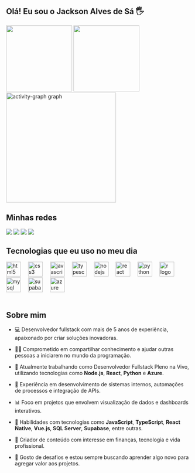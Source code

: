 ## Olá! Eu sou o Jackson Alves de Sá 🖐️

<div>
  <img height="180em" src="https://github-readme-stats.vercel.app/api?username=jacksonsa205&show_icons=true&theme=react&includes_all_commits=true&count_private=true"/>
  <img height="180em" src="https://github-readme-stats.vercel.app/api/top-langs/?username=jacksonsa205&layout=compact&langs_count=16&theme=react"/>
  <img src="https://github-readme-activity-graph.vercel.app/graph?username=jacksonsa205&radius=16&theme=react&area=true&order=5" height="300" alt="activity-graph graph"  />
</div>

##

## Minhas redes
<div> 
  <a href="https://www.youtube.com/@jacksonalvessa" target="_blank"><img src="https://img.shields.io/badge/YouTube-FF0000?style=for-the-badge&logo=youtube&logoColor=white" target="_blank"></a>
  <a href="https://instagram.com/jackson.sa205" target="_blank"><img src="https://img.shields.io/badge/-Instagram-%23E4405F?style=for-the-badge&logo=instagram&logoColor=white" target="_blank"></a>
<!--  <a href="https://discord.gg/wagxzStdcR" target="_blank"><img src="https://img.shields.io/badge/Discord-7289DA?style=for-the-badge&logo=discord&logoColor=white" target="_blank"></a>  -->
  <a href = "mailto:jackson.sa205@gmail.com"><img src="https://img.shields.io/badge/-Gmail-%23333?style=for-the-badge&logo=gmail&logoColor=white" target="_blank"></a>
  <a href="https://www.linkedin.com/in/jacksonsa" target="_blank"><img src="https://img.shields.io/badge/-LinkedIn-%230077B5?style=for-the-badge&logo=linkedin&logoColor=white" target="_blank"></a> 
  
</div>

## Tecnologias que eu uso no meu dia

<div align="left">
  <img src="https://skillicons.dev/icons?i=html" height="40" alt="html5 logo"  />
  <img width="12" />
  <img src="https://skillicons.dev/icons?i=css" height="40" alt="css3 logo"  />
  <img width="12" />
  <img src="https://skillicons.dev/icons?i=js" height="40" alt="javascript logo"  />
  <img width="12" />
  <img src="https://skillicons.dev/icons?i=ts" height="40" alt="typescript logo"  />
  <img width="12" />
  <img src="https://skillicons.dev/icons?i=nodejs" height="40" alt="nodejs logo"  />
  <img width="12" />
  <img src="https://skillicons.dev/icons?i=react" height="40" alt="react logo"  />
  <img width="12" />
  <img src="https://skillicons.dev/icons?i=py" height="40" alt="python logo"  />
  <img width="12" />
  <img src="https://skillicons.dev/icons?i=r" height="40" alt="r logo"  />
  <img width="12" />
  <img src="https://skillicons.dev/icons?i=mysql" height="40" alt="mysql logo"  />
  <img width="12" />
  <img src="https://skillicons.dev/icons?i=supabase" height="40" alt="supabase logo"  />
  <img width="12" />
  <img src="https://skillicons.dev/icons?i=azure" height="40" alt="azure logo"  />
</div><br/>

## Sobre mim
- 💻 Desenvolvedor fullstack com mais de 5 anos de experiência, apaixonado por criar soluções inovadoras.
- 🧑‍🏫 Comprometido em compartilhar conhecimento e ajudar outras pessoas a iniciarem no mundo da programação.
- 📍 Atualmente trabalhando como Desenvolvedor Fullstack Pleno na Vivo, utilizando tecnologias como **Node.js**, **React**, **Python** e **Azure**.
- 🚀 Experiência em desenvolvimento de sistemas internos, automações de processos e integração de APIs.
- 📊 Foco em projetos que envolvem visualização de dados e dashboards interativos.
- 🌟 Habilidades com tecnologias como **JavaScript**, **TypeScript**, **React Native**, **Vue.js**, **SQL Server**, **Supabase**, entre outras.
- 🎥 Criador de conteúdo com interesse em finanças, tecnologia e vida profissional.
- 🎯 Gosto de desafios e estou sempre buscando aprender algo novo para agregar valor aos projetos.
  
  ##
 

